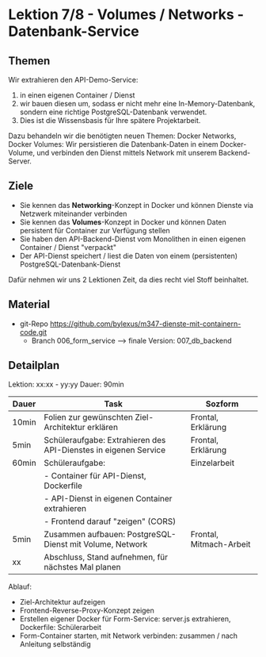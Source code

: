 # Lektion 7/8 - Volumes / Networks - Datenbank-Service

## Themen

Wir extrahieren den API-Demo-Service:

1. in einen eigenen Container / Dienst
2. wir bauen diesen um, sodass er nicht mehr eine In-Memory-Datenbank, sondern
   eine richtige PostgreSQL-Datenbank verwendet.
3. Dies ist die Wissensbasis für Ihre spätere Projektarbeit.

Dazu behandeln wir die benötigten neuen Themen: Docker Networks, Docker Volumes:
Wir persistieren die Datenbank-Daten in einem Docker-Volume, und verbinden den Dienst
mittels Network mit unserem Backend-Server.


## Ziele

- Sie kennen das **Networking**-Konzept in Docker und können Dienste via Netzwerk miteinander verbinden
- Sie kennen das **Volumes**-Konzept in Docker und können Daten persistent für Container zur Verfügung stellen
- Sie haben den API-Backend-Dienst vom Monolithen in einen eigenen Container / Dienst "verpackt"
- Der API-Dienst speichert / liest die Daten von einem (persistenten) PostgreSQL-Datenbank-Dienst

Dafür nehmen wir uns 2 Lektionen Zeit, da dies recht viel Stoff beinhaltet.


## Material

- git-Repo https://github.com/bylexus/m347-dienste-mit-containern-code.git
  - Branch 006_form_service --> finale Version: 007_db_backend


## Detailplan

Lektion: xx:xx - yy:yy
Dauer: 90min

| Dauer | Task                                                            | Sozform                 |
| ----- | --------------------------------------------------------------- | ----------------------- |
| 10min | Folien zur gewünschten Ziel-Architektur erklären                | Frontal, Erklärung      |
| 5min  | Schüleraufgabe: Extrahieren des API-Dienstes in eigenen Service | Frontal, Erklärung      |
| 60min | Schüleraufgabe:                                                 | Einzelarbeit            |
|       | - Container für API-Dienst, Dockerfile                          |                         |
|       | - API-Dienst in eigenen Container extrahieren                   |                         |
|       | - Frontend darauf "zeigen" (CORS)                               |                         |
| 5min  | Zusammen aufbauen: PostgreSQL-Dienst mit Volume, Network        | Frontal, Mitmach-Arbeit |
| xx    | Abschluss,  Stand aufnehmen, für nächstes Mal planen            |                         |


Ablauf:
- Ziel-Architektur aufzeigen
- Frontend-Reverse-Proxy-Konzept zeigen
- Erstellen eigener Docker für Form-Service: server.js extrahieren, Dockerfile: Schülerarbeit
- Form-Container starten, mit Network verbinden: zusammen / nach Anleitung selbständig
